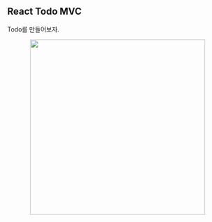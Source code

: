 ## React Todo MVC

Todo를 만들어보자.

<center>
  <img src="https://user-images.githubusercontent.com/22424891/137316800-9a57fc83-7b31-4dd0-b3ff-b481a72a3013.gif" height="400px" />
</center>
